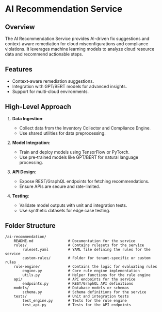# AI Recommendation Service

## Overview
The AI Recommendation Service provides AI-driven fix suggestions and context-aware remediation for cloud misconfigurations and compliance violations. It leverages machine learning models to analyze cloud resource data and recommend actionable steps.

## Features
- Context-aware remediation suggestions.
- Integration with GPT/BERT models for advanced insights.
- Support for multi-cloud environments.

## High-Level Approach
1. **Data Ingestion**:
   - Collect data from the Inventory Collector and Compliance Engine.
   - Use shared utilities for data preprocessing.

2. **Model Integration**:
   - Train and deploy models using TensorFlow or PyTorch.
   - Use pre-trained models like GPT/BERT for natural language processing.

3. **API Design**:
   - Expose REST/GraphQL endpoints for fetching recommendations.
   - Ensure APIs are secure and rate-limited.

4. **Testing**:
   - Validate model outputs with unit and integration tests.
   - Use synthetic datasets for edge case testing.

## Folder Structure
```
/ai-recommendation/
    README.md                # Documentation for the service
    rules/                   # Contains rulesets for the service
        ruleset.yaml         # YAML file defining the rules for the service
        custom-rules/        # Folder for tenant-specific or custom rules
    rule-engine/             # Contains the logic for evaluating rules
        engine.py            # Core rule engine implementation
        utils.py             # Helper functions for the rule engine
    api/                     # API endpoints for the service
        endpoints.py         # REST/GraphQL API definitions
    models/                  # Database models or schemas
        schema.py            # Schema definitions for the service
    tests/                   # Unit and integration tests
        test_engine.py       # Tests for the rule engine
        test_api.py          # Tests for the API endpoints
```